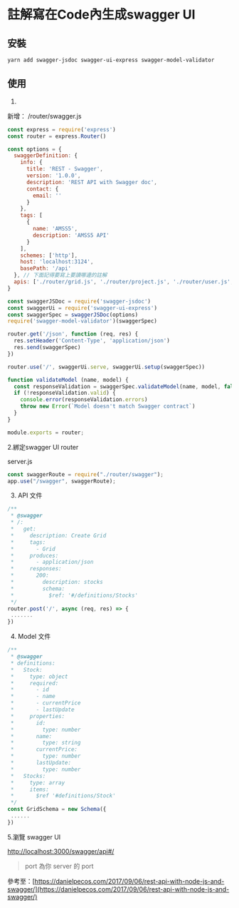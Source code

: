 # 註解寫在Code內生成swagger UI

## 安裝

```
yarn add swagger-jsdoc swagger-ui-express swagger-model-validator
```

## 使用

1. 

新增： /router/swagger.js

```js
const express = require('express')
const router = express.Router()

const options = {
  swaggerDefinition: {
    info: {
      title: 'REST - Swagger',
      version: '1.0.0',
      description: 'REST API with Swagger doc',
      contact: {
        email: ''
      }
    },
    tags: [
      {
        name: 'AMSS5',
        description: 'AMSS5 API'
      }
    ],
    schemes: ['http'],
    host: 'localhost:3124',
    basePath: '/api'
  }, // 下面記得要寫上要讀哪邊的註解
  apis: ['./router/grid.js', './router/project.js', './router/user.js', './database/schemas/grid.js']
}

const swaggerJSDoc = require('swagger-jsdoc')
const swaggerUi = require('swagger-ui-express')
const swaggerSpec = swaggerJSDoc(options)
require('swagger-model-validator')(swaggerSpec)

router.get('/json', function (req, res) {
  res.setHeader('Content-Type', 'application/json')
  res.send(swaggerSpec)
})

router.use('/', swaggerUi.serve, swaggerUi.setup(swaggerSpec))

function validateModel (name, model) {
  const responseValidation = swaggerSpec.validateModel(name, model, false, true)
  if (!responseValidation.valid) {
    console.error(responseValidation.errors)
    throw new Error(`Model doesn't match Swagger contract`)
  }
}

module.exports = router;
```

2.綁定swagger UI router

server.js

```js
const swaggerRoute = require("./router/swagger");
app.use("/swagger", swaggerRoute);
```

3. API 文件

```js
/**
 * @swagger
 * /:
 *   get:
 *     description: Create Grid
 *     tags:
 *       - Grid
 *     produces:
 *       - application/json
 *     responses:
 *       200:
 *         description: stocks
 *         schema:
 *           $ref: '#/definitions/Stocks'
 */
router.post('/', async (req, res) => {
 .......
})
```

4. Model 文件

```js
/**
 * @swagger
 * definitions:
 *   Stock:
 *     type: object
 *     required:
 *       - id
 *       - name
 *       - currentPrice
 *       - lastUpdate
 *     properties:
 *       id:
 *         type: number
 *       name:
 *         type: string
 *       currentPrice:
 *         type: number
 *       lastUpdate:
 *         type: number
 *   Stocks:
 *     type: array
 *     items:
 *       $ref '#definitions/Stock'
 */
const GridSchema = new Schema({ 
 ......
})
```

5.瀏覽 swagger UI

[http://localhost:3000/swagger/api\#/](http://localhost:3124/swagger/api#/)

> port 為你 server 的 port

參考至：[https://danielpecos.com/2017/09/06/rest-api-with-node-js-and-swagger/](https://danielpecos.com/2017/09/06/rest-api-with-node-js-and-swagger/)

